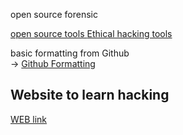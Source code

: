 
open source forensic

<a href="https://resources.infosecinstitute.com/topic/free-open-source-computer-forensics-tools/" > open source tools </a>
<a href="https://securitytrails.com/blog/best-ethical-hacking-tools" > Ethical hacking tools</a>

basic formatting from Github <br>
-> 
<a href ="https://docs.github.com/en/get-started/writing-on-github/getting-started-with-writing-and-formatting-on-github/basic-writing-and-formatting-syntax"> Github Formatting</a>
<br>
## Website to learn hacking 
<a href="https://www.blackmoreops.com/2018/11/06/124-legal-hacking-websites-to-practice-and-learn/">WEB link</a> <br>

